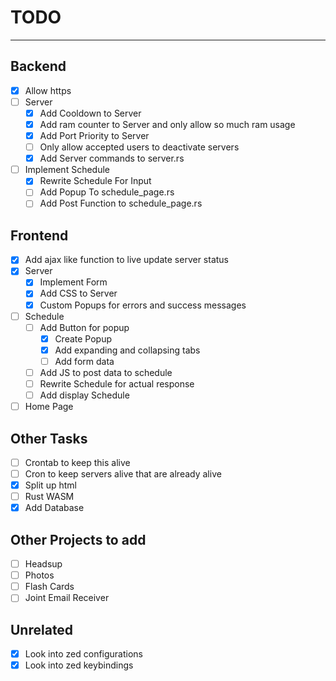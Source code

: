 # TODO
---

## Backend

- [x] Allow https
- [ ] Server
  - [x] Add Cooldown to Server
  - [x] Add ram counter to Server and only allow so much ram usage
  - [x] Add Port Priority to Server
  - [ ] Only allow accepted users to deactivate servers
  - [x] Add Server commands to server.rs
- [ ] Implement Schedule
    - [x] Rewrite Schedule For Input
    - [ ] Add Popup To schedule_page.rs
    - [ ] Add Post Function to schedule_page.rs

## Frontend

- [x] Add ajax like function to live update server status
- [x] Server
  - [x] Implement Form
  - [x] Add CSS to Server
  - [x] Custom Popups for errors and success messages
- [ ] Schedule
  - [ ] Add Button for popup
    - [x] Create Popup
    - [x] Add expanding and collapsing tabs
    - [ ] Add form data
  - [ ] Add JS to post data to schedule
  - [ ] Rewrite Schedule for actual response
  - [ ] Add display Schedule
- [ ] Home Page

## Other Tasks

- [ ] Crontab to keep this alive
- [ ] Cron to keep servers alive that are already alive
- [x] Split up html
- [ ] Rust WASM
- [x] Add Database

## Other Projects to add

- [ ] Headsup
- [ ] Photos
- [ ] Flash Cards
- [ ] Joint Email Receiver

## Unrelated

- [x] Look into zed configurations
- [x] Look into zed keybindings
